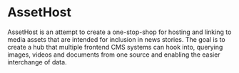 # AssetHost

AssetHost is an attempt to create a one-stop-shop for hosting and linking 
to media assets that are intended for inclusion in news stories.  The goal is 
to create a hub that multiple frontend CMS systems can hook into, querying 
images, videos and documents from one source and enabling the easier 
interchange of data.
